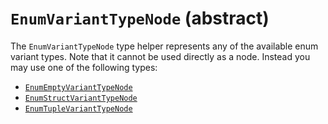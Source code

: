 # `EnumVariantTypeNode` (abstract)

The `EnumVariantTypeNode` type helper represents any of the available enum variant types. Note that it cannot be used directly as a node. Instead you may use one of the following types:

-   [`EnumEmptyVariantTypeNode`](./EnumEmptyVariantTypeNode.md)
-   [`EnumStructVariantTypeNode`](./EnumStructVariantTypeNode.md)
-   [`EnumTupleVariantTypeNode`](./EnumTupleVariantTypeNode.md)
